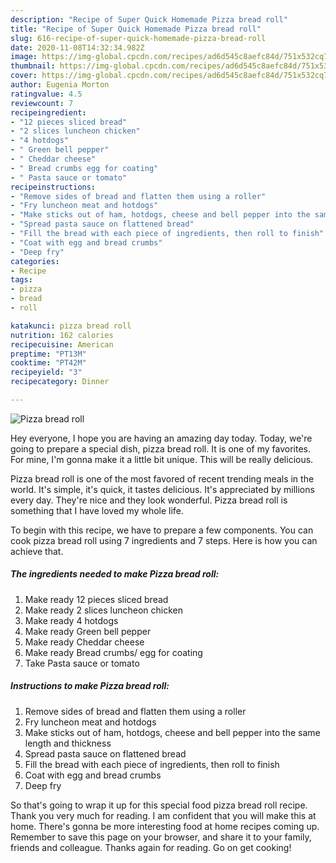 ```yaml
---
description: "Recipe of Super Quick Homemade Pizza bread roll"
title: "Recipe of Super Quick Homemade Pizza bread roll"
slug: 616-recipe-of-super-quick-homemade-pizza-bread-roll
date: 2020-11-08T14:32:34.982Z
image: https://img-global.cpcdn.com/recipes/ad6d545c8aefc84d/751x532cq70/pizza-bread-roll-recipe-main-photo.jpg
thumbnail: https://img-global.cpcdn.com/recipes/ad6d545c8aefc84d/751x532cq70/pizza-bread-roll-recipe-main-photo.jpg
cover: https://img-global.cpcdn.com/recipes/ad6d545c8aefc84d/751x532cq70/pizza-bread-roll-recipe-main-photo.jpg
author: Eugenia Morton
ratingvalue: 4.5
reviewcount: 7
recipeingredient:
- "12 pieces sliced bread"
- "2 slices luncheon chicken"
- "4 hotdogs"
- " Green bell pepper"
- " Cheddar cheese"
- " Bread crumbs egg for coating"
- " Pasta sauce or tomato"
recipeinstructions:
- "Remove sides of bread and flatten them using a roller"
- "Fry luncheon meat and hotdogs"
- "Make sticks out of ham, hotdogs, cheese and bell pepper into the same length and thickness"
- "Spread pasta sauce on flattened bread"
- "Fill the bread with each piece of ingredients, then roll to finish"
- "Coat with egg and bread crumbs"
- "Deep fry"
categories:
- Recipe
tags:
- pizza
- bread
- roll

katakunci: pizza bread roll 
nutrition: 162 calories
recipecuisine: American
preptime: "PT13M"
cooktime: "PT42M"
recipeyield: "3"
recipecategory: Dinner

---
```



![Pizza bread roll](https://img-global.cpcdn.com/recipes/ad6d545c8aefc84d/751x532cq70/pizza-bread-roll-recipe-main-photo.jpg)

Hey everyone, I hope you are having an amazing day today. Today, we're going to prepare a special dish, pizza bread roll. It is one of my favorites. For mine, I'm gonna make it a little bit unique. This will be really delicious.



Pizza bread roll is one of the most favored of recent trending meals in the world. It's simple, it's quick, it tastes delicious. It's appreciated by millions every day. They're nice and they look wonderful. Pizza bread roll is something that I have loved my whole life.


To begin with this recipe, we have to prepare a few components. You can cook pizza bread roll using 7 ingredients and 7 steps. Here is how you can achieve that.

<!--inarticleads1-->

##### The ingredients needed to make Pizza bread roll:

1. Make ready 12 pieces sliced bread
1. Make ready 2 slices luncheon chicken
1. Make ready 4 hotdogs
1. Make ready  Green bell pepper
1. Make ready  Cheddar cheese
1. Make ready  Bread crumbs/ egg for coating
1. Take  Pasta sauce or tomato




<!--inarticleads2-->

##### Instructions to make Pizza bread roll:

1. Remove sides of bread and flatten them using a roller
1. Fry luncheon meat and hotdogs
1. Make sticks out of ham, hotdogs, cheese and bell pepper into the same length and thickness
1. Spread pasta sauce on flattened bread
1. Fill the bread with each piece of ingredients, then roll to finish
1. Coat with egg and bread crumbs
1. Deep fry




So that's going to wrap it up for this special food pizza bread roll recipe. Thank you very much for reading. I am confident that you will make this at home. There's gonna be more interesting food at home recipes coming up. Remember to save this page on your browser, and share it to your family, friends and colleague. Thanks again for reading. Go on get cooking!
